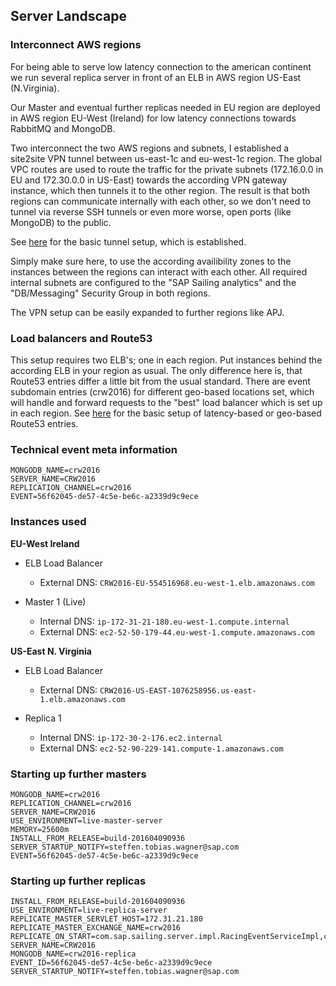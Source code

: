 ## Server Landscape

### Interconnect AWS regions

For being able to serve low latency connection to the american continent we run several replica server in front of an ELB in AWS region US-East (N.Virginia).

Our Master and eventual further replicas needed in EU region are deployed in AWS region EU-West (Ireland) for low latency connections towards RabbitMQ and MongoDB.

Two interconnect the two AWS regions and subnets, I established a site2site VPN tunnel between us-east-1c and eu-west-1c region. The global VPC routes are used to route the traffic for the private subnets (172.16.0.0 in EU and 172.30.0.0 in US-East) towards the according VPN gateway instance, which then tunnels it to the other region. The result is that both regions can communicate internally with each other, so we don't need to tunnel via reverse SSH tunnels or even more worse, open ports (like MongoDB) to the public.

See [here](http://aws.amazon.com/articles/0639686206802544) for the basic tunnel setup, which is established.

Simply make sure here, to use the according availibility zones to the instances between the regions can interact with each other. All required internal subnets are configured to the "SAP Sailing analytics" and the "DB/Messaging" Security Group in both regions. 

The VPN setup can be easily expanded to further regions like APJ.

### Load balancers and Route53

This setup requires two ELB's; one in each region. Put instances behind the according ELB in your region as usual.
The only difference here is, that Route53 entries differ a little bit from the usual standard. There are event subdomain entries (crw2016) for different geo-based locations set, which will handle and forward requests to the "best" load balancer which is set up in each region. See [here](https://wiki.sapsailing.com/wiki/amazon-ec2#amazon-ec2-for-sap-sailing-analytics_howto_using-latency-based-dns-across-regions) for the basic setup of latency-based or geo-based Route53 entries.

### Technical event meta information
```
MONGODB_NAME=crw2016
SERVER_NAME=CRW2016
REPLICATION_CHANNEL=crw2016
EVENT=56f62045-de57-4c5e-be6c-a2339d9c9ece
```

### Instances used

**EU-West Ireland**

- ELB Load Balancer
  - External DNS: `CRW2016-EU-554516968.eu-west-1.elb.amazonaws.com`

- Master 1 (Live)
  - Internal DNS: `ip-172-31-21-180.eu-west-1.compute.internal`
  - External DNS: `ec2-52-50-179-44.eu-west-1.compute.amazonaws.com`

**US-East N. Virginia**

- ELB Load Balancer
  - External DNS: `CRW2016-US-EAST-1076258956.us-east-1.elb.amazonaws.com`

- Replica 1
  - Internal DNS: `ip-172-30-2-176.ec2.internal`
  - External DNS: `ec2-52-90-229-141.compute-1.amazonaws.com`

### Starting up further masters

```
MONGODB_NAME=crw2016
REPLICATION_CHANNEL=crw2016
SERVER_NAME=CRW2016
USE_ENVIRONMENT=live-master-server
MEMORY=25600m
INSTALL_FROM_RELEASE=build-201604090936
SERVER_STARTUP_NOTIFY=steffen.tobias.wagner@sap.com
EVENT=56f62045-de57-4c5e-be6c-a2339d9c9ece
```

### Starting up further replicas

```
INSTALL_FROM_RELEASE=build-201604090936
USE_ENVIRONMENT=live-replica-server
REPLICATE_MASTER_SERVLET_HOST=172.31.21.180
REPLICATE_MASTER_EXCHANGE_NAME=crw2016
REPLICATE_ON_START=com.sap.sailing.server.impl.RacingEventServiceImpl,com.sap.sse.security.impl.SecurityServiceImpl,com.sap.sse.filestorage.impl.FileStorageManagementServiceImpl,com.sap.sse.mail.impl.MailServiceImpl,com.sap.sailing.polars.impl.PolarDataServiceImpl
SERVER_NAME=CRW2016
MONGODB_NAME=crw2016-replica
EVENT_ID=56f62045-de57-4c5e-be6c-a2339d9c9ece
SERVER_STARTUP_NOTIFY=steffen.tobias.wagner@sap.com
```